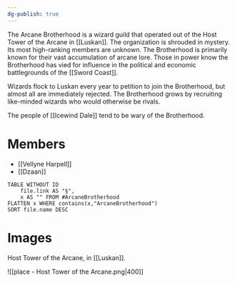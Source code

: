 ```yaml
---
dg-publish: true
---
```


The Arcane Brotherhood is a wizard guild that operated out of the Host Tower of the Arcane in [[Luskan]]. The organization is shrouded in mystery. Its most high-ranking members are unknown. The Brotherhood is primarily known for their vast accumulation of arcane lore. Those in power know the Brotherhood has vied for influence in the political and economic battlegrounds of the [[Sword Coast]]. 

Wizards flock to Luskan every year to petition to join the Brotherhood, but almost all are immediately rejected. The Brotherhood grows by recruiting like-minded wizards who would otherwise be rivals.

The people of [[Icewind Dale]] tend to be wary of the Brotherhood.
# Members

- [[Vellyne Harpell]]
- [[Dzaan]]

```dataview
TABLE WITHOUT ID
	file.link AS "§", 
	x AS "" FROM #ArcaneBrotherhood  
FLATTEN x WHERE contains(x,"ArcaneBrotherhood") 
SORT file.name DESC
```

# Images

Host Tower of the Arcane, in [[Luskan]].


![[place - Host Tower of the Arcane.png|400]]